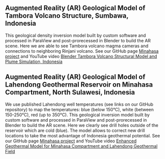 <!-- Import the component -->
<script type="module" src="https://unpkg.com/@google/model-viewer/dist/model-viewer.min.js"></script>
<style>
model-viewer {
  width: 500px;
  height: 300px;
}
</style>

<!-- Setup title and logo -->
<script>
document.querySelector("header h1").textContent = '21st Geology'
this.img = document.createElement("img");
this.img.style.cssText = 'width: 85%';
this.img.src = "https://avatars.githubusercontent.com/u/7342379?s=460&u=37e514700d78db61a39b9b298b7e70b63b1f390a&v=4";
src = document.querySelector("p.view");
src.appendChild(this.img);
</script>

## Augmented Reality (AR) Geological Model of Tambora Volcano Structure, Sumbawa, Indonesia

This geological density inversion model built by custom software and processed in ParaView and post-prorecessed in Blender to build the AR scene. Here we are able to see Tambora volcano magma cameras and connections to neighboring Rinjani volcano. See our GitHub page [Minahasa project](https://github.com/mobigroup/ParaView-Blender-AR/tree/master/Tambora) and YouTube video [Blender Tambora Volcano Structural Model and Plume Simulation, Indonesia](https://www.youtube.com/watch?v=0rp30Ez1s1Y)

<div><model-viewer
    loading="eager"
    src="Tambora.glb"
    ios-src="Tambora.usdz"
    poster="Tambora.jpg"
    ar
    ar-modes="webxr scene-viewer quick-look fallback"
    camera-controls
    alt="3D model"
/></div>

## Augmented Reality (AR) Geological Model of Lahendong Geothermal Reservoir on Minahasa Compartment, North Sulawesi, Indonesia

We use published Lahendong well temperatures (see links on our GitHub repository) to map the temperatures: blue (below 150°C), white (between 150-250°C), red (up to 350°C). This geological inversion model built by custom software and processed in ParaView and post-prorecessed in Blender to build the AR scene. Here we clearly see drill holes outside of the reservoir which are cold (blue). The model allows to correct new drill locations to take the most advantage of Indonesia geothermal potential. See our GitHub page [Minahasa project](https://github.com/mobigroup/ParaView-Blender-AR/tree/master/Minahasa) and YouTube video [Enhanced Geothermal Model for Minahasa Compartment and Lahendong Geothermal Field](https://m.youtube.com/watch?v=hQPmpvsdppM)

<div><model-viewer
    src="Minahasa.glb"
    ios-src="Minahasa.usdz"
    poster="Minahasa.jpg"
    ar
    ar-modes="webxr scene-viewer quick-look fallback"
    camera-controls
    alt="3D model"
/></div>

